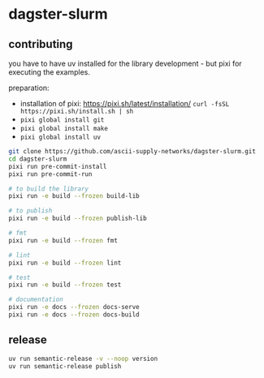 # dagster-slurm

## contributing

you have to have uv installed for the library development - but pixi for executing the examples.

preparation:

- installation of pixi: https://pixi.sh/latest/installation/ `curl -fsSL https://pixi.sh/install.sh | sh`
- `pixi global install git`
- `pixi global install make`
- `pixi global install uv`

```bash
git clone https://github.com/ascii-supply-networks/dagster-slurm.git
cd dagster-slurm
pixi run pre-commit-install
pixi run pre-commit-run

# to build the library
pixi run -e build --frozen build-lib

# to publish
pixi run -e build --frozen publish-lib

# fmt
pixi run -e build --frozen fmt

# lint
pixi run -e build --frozen lint

# test
pixi run -e build --frozen test

# documentation
pixi run -e docs --frozen docs-serve
pixi run -e docs --frozen docs-build
```

## release



```bash
uv run semantic-release -v --noop version
uv run semantic-release publish
```